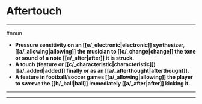# Aftertouch
---
#noun
- **Pressure sensitivity on an [[e/_electronic|electronic]] synthesizer, [[a/_allowing|allowing]] the musician to [[c/_change|change]] the tone or sound of a note [[a/_after|after]] it is struck.**
- **A touch (feature or [[c/_characteristic|characteristic]]) [[a/_added|added]] finally or as an [[a/_afterthought|afterthought]].**
- **A feature in football/soccer games [[a/_allowing|allowing]] the player to swerve the [[b/_ball|ball]] immediately [[a/_after|after]] kicking it.**
---
---
